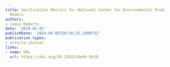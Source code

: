 ```yaml
---
title: Verification Metrics for National Center for Environmental Prediction (NCEP)
  Models
authors:
- Jamie Roberts
date: '2019-01-01'
publishDate: '2024-06-05T20:56:25.238073Z'
publication_types:
- article-journal
links:
- name: URL
  url: https://doi.org/10.25923/8e9n-9n28
---
```

